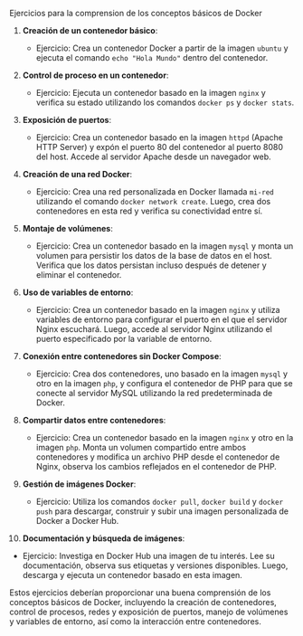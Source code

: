 Ejercicios para la comprension de los conceptos básicos de Docker

1. **Creación de un contenedor básico**: 
   - Ejercicio: Crea un contenedor Docker a partir de la imagen `ubuntu` y ejecuta el comando `echo "Hola Mundo"` dentro del contenedor.

2. **Control de proceso en un contenedor**: 
   - Ejercicio: Ejecuta un contenedor basado en la imagen `nginx` y verifica su estado utilizando los comandos `docker ps` y `docker stats`.

3. **Exposición de puertos**:
   - Ejercicio: Crea un contenedor basado en la imagen `httpd` (Apache HTTP Server) y expón el puerto 80 del contenedor al puerto 8080 del host. Accede al servidor Apache desde un navegador web.

4. **Creación de una red Docker**:
   - Ejercicio: Crea una red personalizada en Docker llamada `mi-red` utilizando el comando `docker network create`. Luego, crea dos contenedores en esta red y verifica su conectividad entre sí.

5. **Montaje de volúmenes**:
   - Ejercicio: Crea un contenedor basado en la imagen `mysql` y monta un volumen para persistir los datos de la base de datos en el host. Verifica que los datos persistan incluso después de detener y eliminar el contenedor.

6. **Uso de variables de entorno**:
   - Ejercicio: Crea un contenedor basado en la imagen `nginx` y utiliza variables de entorno para configurar el puerto en el que el servidor Nginx escuchará. Luego, accede al servidor Nginx utilizando el puerto especificado por la variable de entorno.

7. **Conexión entre contenedores sin Docker Compose**:
   - Ejercicio: Crea dos contenedores, uno basado en la imagen `mysql` y otro en la imagen `php`, y configura el contenedor de PHP para que se conecte al servidor MySQL utilizando la red predeterminada de Docker.

8. **Compartir datos entre contenedores**:
   - Ejercicio: Crea un contenedor basado en la imagen `nginx` y otro en la imagen `php`. Monta un volumen compartido entre ambos contenedores y modifica un archivo PHP desde el contenedor de Nginx, observa los cambios reflejados en el contenedor de PHP.

9. **Gestión de imágenes Docker**:
   - Ejercicio: Utiliza los comandos `docker pull`, `docker build` y `docker push` para descargar, construir y subir una imagen personalizada de Docker a Docker Hub.

10. **Documentación y búsqueda de imágenes**:
   - Ejercicio: Investiga en Docker Hub una imagen de tu interés. Lee su documentación, observa sus etiquetas y versiones disponibles. Luego, descarga y ejecuta un contenedor basado en esta imagen.

Estos ejercicios deberían proporcionar una buena comprensión de los conceptos básicos de Docker, incluyendo la creación de contenedores, control de procesos, redes y exposición de puertos, manejo de volúmenes y variables de entorno, así como la interacción entre contenedores.
